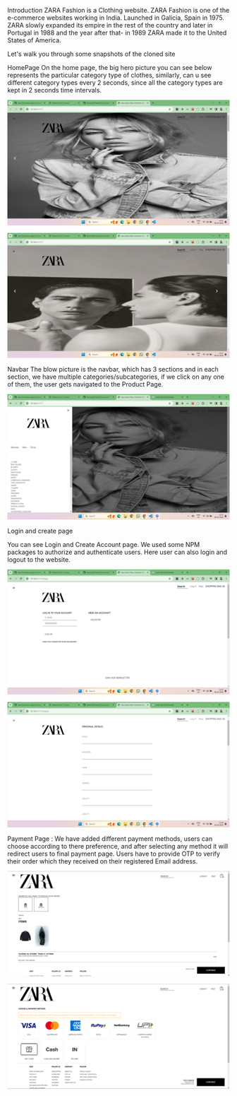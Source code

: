 Introduction
ZARA Fashion is a Clothing website. ZARA Fashion is one of the e-commerce websites working in India. Launched in Galicia, Spain in 1975. ZARA slowly expanded its empire in the rest of the country and later in Portugal in 1988 and the year after that- in 1989 ZARA made it to the United States of America.

Let's walk you through some snapshots of the cloned site

HomePage
On the home page, the big hero picture you can see below represents the particular category type of clothes, similarly, can u see different category types every 2 seconds, since all the category types are kept in 2 seconds time intervals.

![alt text](<src/ZaraImage/Screenshot (164).png>)

![alt text](<src/ZaraImage/Screenshot (165).png>)

Navbar
The blow picture is the navbar, which has 3 sections and in each section, we have multiple categories/subcategories, if we click on any one of them, the user gets navigated to the Product Page.

![alt text](<src/ZaraImage/Screenshot (166).png>)

Login and create page

You can see Login and Create Account page. We used some NPM packages to authorize and authenticate users. Here user can also login and logout to the website.

![alt text](<src/ZaraImage/Screenshot (168).png>)

![alt text](<src/ZaraImage/Screenshot (169).png>)

Payment Page :
We have added different payment methods, users can choose according to there preference, and after selecting any method it will redirect users to final payment page. Users have to provide OTP to verify their order which they received on their registered Email address.

![alt text](src/ZaraImage/payment1.png)

![alt text](src/ZaraImage/payment2.png)